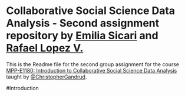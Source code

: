 # Collaborative Social Science Data Analysis - Second assignment repository by <a href="https://github.com/EmiliaSicari">Emilia Sicari</a> and <a href="https://github.com/rafalopezv">Rafael Lopez V.</a> 
This is the Readme file for the second group assignment for the course <a href="https://github.com/HertieDataScience/SyllabusAndLectures" target="_blank">MPP-E1180: Introduction to Collaborative Social Science Data Analysis</a> taught by <a href="https://github.com/christophergandrud
" target="_blank">@ChristopherGandrud</a>.

#Introduction
